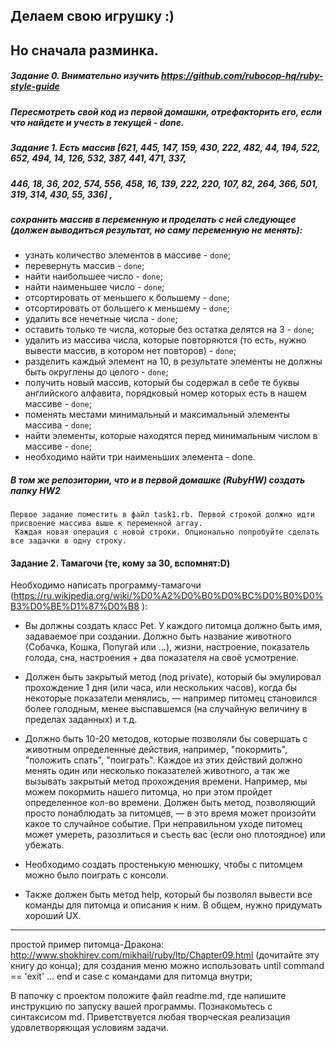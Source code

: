 Делаем свою игрушку :)
---
Но сначала разминка.
---
##### Задание 0. Внимательно изучить https://github.com/rubocop-hq/ruby-style-guide 
##### Пересмотреть свой код из первой домашки, отрефакторить его, если что найдете и учесть в текущей - done.

##### Задание 1. Есть массив [621, 445, 147, 159, 430, 222, 482, 44, 194, 522, 652, 494, 14, 126, 532, 387, 441, 471, 337, 
##### 446, 18, 36, 202, 574, 556, 458, 16, 139, 222, 220, 107, 82, 264, 366, 501, 319, 314, 430, 55, 336] ,
##### сохранить массив в переменную и проделать с ней следующее (должен выводиться результат, но саму переменную не менять):
* узнать количество элементов в массиве - `done`;
* перевернуть массив - `done`;
* найти наибольшее число - `done`;
* найти наименьшее число - `done`;
* отсортировать от меньшего к большему - `done`;
* отсортировать от большего к меньшему - `done`;
* удалить все нечетные числа - `done`;
* оставить только те числа, которые без остатка делятся на 3 - `done`;
* удалить из массива числа, которые повторяются (то есть, нужно вывести массив, в котором нет повторов) - `done`;
* разделить каждый элемент на 10, в результате элементы не должны быть округлены до целого - `done`;
* получить новый массив, который бы содержал в себе те буквы английского алфавита, порядковый номер которых есть в нашем массиве - `done`;
* поменять местами минимальный и максимальный элементы массива - `done`;
* найти элементы, которые находятся перед минимальным числом в массиве - `done`;
* необходимо найти три наименьших элемента - done.

##### В том же репозитории, что и в первой домашке (RubyHW) создать папку HW2
```
Первое задание поместить в файл task1.rb. Первой строкой должно идти присвоение массива выше к переменной array.
 Каждая новая операция с новой строки. Опционально попробуйте сделать все задачки в одну строку.
```
#### Задание 2. Тамагочи (те, кому за 30, вспомнят:D)
Необходимо написать программу-тамагочи (https://ru.wikipedia.org/wiki/%D0%A2%D0%B0%D0%BC%D0%B0%D0%B3%D0%BE%D1%87%D0%B8 ): 
* Вы должны создать класс Pet. У каждого питомца должно быть имя, задаваемое при создании. Должно быть название животного 
(Собачка, Кошка, Попугай или ...), жизни, настроение, показатель голода, сна, настроения + два показателя на своё усмотрение.

* Должен быть закрытый метод (под private), который бы эмулировал прохождение 1 дня (или часа, или нескольких часов), 
 когда бы некоторые показатели менялись, — например питомец становился более голодным, менее выспавшемся 
 (на случайную величину в пределах заданных) и т.д.
 
* Должно быть 10-20 методов, которые позволяли бы совершать с животным определенные действия, например, "покормить", 
"положить спать", "поиграть". Каждое из этих действий должно менять один или несколько показателей животного, 
а так же вызывать закрытый метод прохождения времени. Например, мы можем покормить нашего питомца, но при этом пройдет 
определенное кол-во времени. Должен быть метод, позволяющий просто понаблюдать за питомцев, — в это время может произойти 
какое то случайное событие. При неправильном уходе питомец может умереть, разозлиться и съесть вас (если оно плотоядное)
 или убежать.
 
* Необходимо создать простенькую менюшку, чтобы с питомцем можно было поиграть с консоли. 
* Также должен быть метод help, который бы позволял вывести все команды для питомца и описания к ним. В общем, нужно придумать хороший UX.
***
простой пример питомца-Дракона: http://www.shokhirev.com/mikhail/ruby/ltp/Chapter09.html (дочитайте эту книгу до конца);
 для создания меню можно использовать until command == 'exit' … end и case с командами для питомца внутри;

В папочку с проектом положите файл readme.md, где напишите инструкцию по запуску вашей программы. Познакомьтесь с синтаксисом md.
Приветствуется любая творческая реализация удовлетворяющая условиям задачи.
